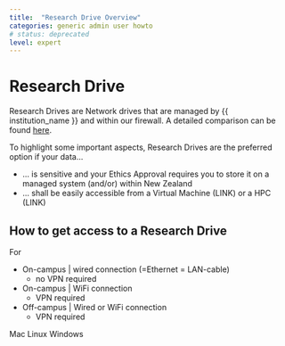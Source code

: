 ```yaml
---
title:  "Research Drive Overview"
categories: generic admin user howto
# status: deprecated
level: expert
---
```



# Research Drive

Research Drives are Network drives that are managed by {{ institution_name }} and within our firewall.
A detailed comparison can be found [here](https://research-hub.auckland.ac.nz/guide-to-managing-research-data/research-data-management-or-storage-compute-and-analysis/choosing-data-storage). 

To highlight some important aspects, Research Drives are the preferred option if your data...

- ... is sensitive and your Ethics Approval requires you to store it on a managed system (and/or) within New Zealand
- ... shall be easily accessible from a Virtual Machine (LINK) or a HPC (LINK)

## How to get access to a Research Drive

For 
- On-campus | wired connection (=Ethernet = LAN-cable)
  - no VPN required 
- On-campus | WiFi connection 
  - VPN required 
- Off-campus | Wired or WiFi connection 
  - VPN required 


 Mac
 Linux
 Windows

